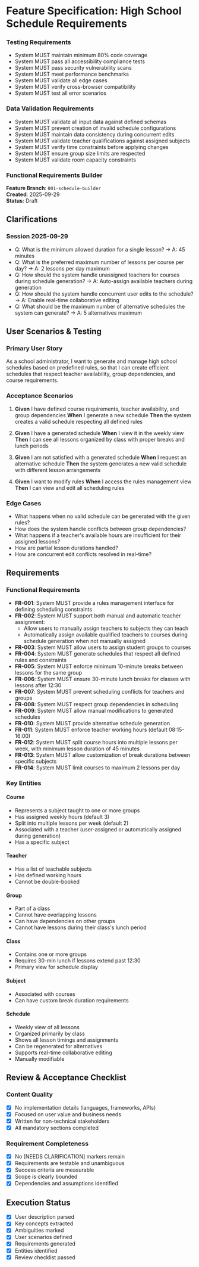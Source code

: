 # Feature Specification: High School Schedule Requirements

### Testing Requirements
- System MUST maintain minimum 80% code coverage
- System MUST pass all accessibility compliance tests
- System MUST pass security vulnerability scans
- System MUST meet performance benchmarks
- System MUST validate all edge cases
- System MUST verify cross-browser compatibility
- System MUST test all error scenarios

### Data Validation Requirements
- System MUST validate all input data against defined schemas
- System MUST prevent creation of invalid schedule configurations
- System MUST maintain data consistency during concurrent edits
- System MUST validate teacher qualifications against assigned subjects
- System MUST verify time constraints before applying changes
- System MUST ensure group size limits are respected
- System MUST validate room capacity constraints

### Functional Requirements Builder

**Feature Branch**: `001-schedule-builder`  
**Created**: 2025-09-29  
**Status**: Draft  

## Clarifications

### Session 2025-09-29
- Q: What is the minimum allowed duration for a single lesson? → A: 45 minutes
- Q: What is the preferred maximum number of lessons per course per day? → A: 2 lessons per day maximum
- Q: How should the system handle unassigned teachers for courses during schedule generation? → A: Auto-assign available teachers during generation
- Q: How should the system handle concurrent user edits to the schedule? → A: Enable real-time collaborative editing
- Q: What should be the maximum number of alternative schedules the system can generate? → A: 5 alternatives maximum

## User Scenarios & Testing

### Primary User Story
As a school administrator, I want to generate and manage high school schedules based on predefined rules, so that I can create efficient schedules that respect teacher availability, group dependencies, and course requirements.

### Acceptance Scenarios
1. **Given** I have defined course requirements, teacher availability, and group dependencies
   **When** I generate a new schedule
   **Then** the system creates a valid schedule respecting all defined rules

2. **Given** I have a generated schedule
   **When** I view it in the weekly view
   **Then** I can see all lessons organized by class with proper breaks and lunch periods

3. **Given** I am not satisfied with a generated schedule
   **When** I request an alternative schedule
   **Then** the system generates a new valid schedule with different lesson arrangements

4. **Given** I want to modify rules
   **When** I access the rules management view
   **Then** I can view and edit all scheduling rules

### Edge Cases
- What happens when no valid schedule can be generated with the given rules?
- How does the system handle conflicts between group dependencies?
- What happens if a teacher's available hours are insufficient for their assigned lessons?
- How are partial lesson durations handled?
- How are concurrent edit conflicts resolved in real-time?

## Requirements

### Functional Requirements
- **FR-001**: System MUST provide a rules management interface for defining scheduling constraints
- **FR-002**: System MUST support both manual and automatic teacher assignment:
  - Allow users to manually assign teachers to subjects they can teach
  - Automatically assign available qualified teachers to courses during schedule generation when not manually assigned
- **FR-003**: System MUST allow users to assign student groups to courses
- **FR-004**: System MUST generate schedules that respect all defined rules and constraints
- **FR-005**: System MUST enforce minimum 10-minute breaks between lessons for the same group
- **FR-006**: System MUST ensure 30-minute lunch breaks for classes with lessons after 12:30
- **FR-007**: System MUST prevent scheduling conflicts for teachers and groups
- **FR-008**: System MUST respect group dependencies in scheduling
- **FR-009**: System MUST allow manual modifications to generated schedules
- **FR-010**: System MUST provide alternative schedule generation
- **FR-011**: System MUST enforce teacher working hours (default 08:15-16:00)
- **FR-012**: System MUST split course hours into multiple lessons per week, with minimum lesson duration of 45 minutes
- **FR-013**: System MUST allow customization of break durations between specific subjects
- **FR-014**: System MUST limit courses to maximum 2 lessons per day

### Key Entities

#### Course
- Represents a subject taught to one or more groups
- Has assigned weekly hours (default 3)
- Split into multiple lessons per week (default 2)
- Associated with a teacher (user-assigned or automatically assigned during generation)
- Has a specific subject

#### Teacher
- Has a list of teachable subjects
- Has defined working hours
- Cannot be double-booked

#### Group
- Part of a class
- Cannot have overlapping lessons
- Can have dependencies on other groups
- Cannot have lessons during their class's lunch period

#### Class
- Contains one or more groups
- Requires 30-min lunch if lessons extend past 12:30
- Primary view for schedule display

#### Subject
- Associated with courses
- Can have custom break duration requirements

#### Schedule
- Weekly view of all lessons
- Organized primarily by class
- Shows all lesson timings and assignments
- Can be regenerated for alternatives
- Supports real-time collaborative editing
- Manually modifiable

## Review & Acceptance Checklist

### Content Quality
- [x] No implementation details (languages, frameworks, APIs)
- [x] Focused on user value and business needs
- [x] Written for non-technical stakeholders
- [x] All mandatory sections completed

### Requirement Completeness
- [x] No [NEEDS CLARIFICATION] markers remain
- [x] Requirements are testable and unambiguous  
- [x] Success criteria are measurable
- [x] Scope is clearly bounded
- [x] Dependencies and assumptions identified

## Execution Status
- [x] User description parsed
- [x] Key concepts extracted
- [x] Ambiguities marked
- [x] User scenarios defined
- [x] Requirements generated
- [x] Entities identified
- [x] Review checklist passed